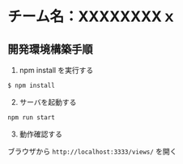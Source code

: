 # チーム名：XXXXXXXXｘ

## 開発環境構築手順

1. npm install を実行する

```sh
$ npm install
```

2. サーバを起動する

```sh
npm run start
```

3. 動作確認する

ブラウザから `http://localhost:3333/views/` を開く

